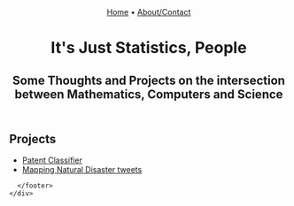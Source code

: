 <!DOCTYPE html>
<html lang="en" dir="ltr">
  <head>
    <meta charset="utf-8">
    <meta name="viewport" content="width=device-width, initial-scale=1">
    <link rel="stylesheet" href="./assets/css/styles.css">
    <title>Alex Shon's Blog</title>
  </head>
  <body>
    <div id="wrapper">
      <header>
        <nav>
          <div class="byline">
            <a href="/index.html">Home</a>
            &bull;
            <a href="/assets/about.html">About/Contact</a>
          </div>
        </nav>
        <hgroup>
          <h1>It's Just Statistics, People</h1>
          <h2 class="tagline">Some Thoughts and Projects on the intersection between Mathematics, Computers and Science</h2>
        </hgroup>
      </header>
      <section>
        <h1>Projects</h1>
        <ul>
          <li>
            <a href="/assets/projects/patentclassifier.html">Patent Classifier</a>
          </li>
          <li>
            <a href="/assets/projects/MNDT.html">Mapping Natural Disaster tweets</a>
          </li>
        </ul>
      </section>
      <footer>

      </footer>
    </div>
  </body>
</html>
<!-- https://alignedleft.com/tutorials/d3 -->
